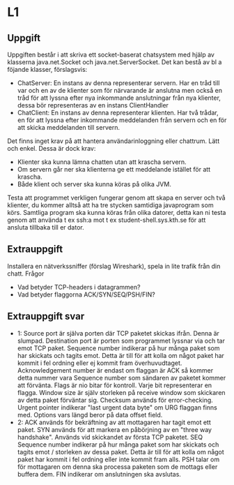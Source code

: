 # L1
## Uppgift
Uppgiften består i att skriva ett socket-baserat chatsystem med hjälp av klasserna java.net.Socket och java.net.ServerSocket. Det kan bestå av bl a föjande klasser, förslagsvis:
* ChatServer: En instans av denna representerar servern. Har en tråd till var och en av de klienter som för närvarande är anslutna men också en tråd för att lyssna efter nya inkommande anslutningar från nya klienter, dessa bör representeras av en instans ClientHandler
* ChatClient: En instans av denna representerar klienten. Har två trådar, en för att lyssna efter inkommande meddelanden från servern och en för att skicka meddelanden till servern.

Det finns inget krav på att hantera användarinloggning eller chattrum. Lätt och enkel. Dessa är dock krav:

* Klienter ska kunna lämna chatten utan att krascha servern.
* Om servern går ner ska klienterna ge ett meddelande istället för att krascha.
* Både klient och server ska kunna köras på olika JVM. 

Testa att programmet verkligen fungerar genom att skapa en server och två klienter, du kommer alltså att ha tre stycken samtidiga javaprogram som körs. Samtliga program ska kunna köras från olika datorer, detta kan ni testa genom att använda t ex ssh:a mot t ex student-shell.sys.kth.se för att ansluta tillbaka till er dator.

## Extrauppgift
Installera en nätverkssniffer (förslag Wireshark), spela in lite trafik från din chatt. Frågor
* Vad betyder TCP-headers i datagrammen?
* Vad betyder flaggorna ACK/SYN/SEQ/PSH/FIN?

## Extrauppgift svar
* 1:    Source port är själva porten där TCP paketet skickas ifrån. Denna är slumpad. 
        Destination port är porten som programmet lyssnar via och tar emot TCP paket.
        Sequence number indikerar på hur många paket som har skickats och tagits emot. Detta är till för att kolla om något paket har kommit i fel ordning eller ej kommit fram överhuvudtaget.
        Acknowledgement number är endast om flaggan är ACK så kommer detta nummer vara Sequence number som sändaren av paketet kommer att förvänta.
        Flags är nio bitar för kontroll. Varje bit representerar en flagga.
        Window size är själv storleken på receive window som skickaren av detta paket förväntar sig.
        Checksum används för error-checking.
        Urgent pointer indikerar "last urgent data byte" om URG flaggan finns med.
        Options vars längd beror på data offset field. 
* 2:    ACK används för bekräftning av att mottagaren har tagit emot ett paket.
        SYN används för att markera en påbörjning av en "three way handshake". Används vid skickandet av första TCP paketet.
        SEQ Sequence number indikerar på hur många paket som har skickats och tagits emot / storleken av dessa paket. Detta är till för att kolla om något paket har kommit i fel ordning eller inte kommit fram alls.
        PSH talar om för mottagaren om denna ska processa paketen som de mottags eller buffera dem.
        FIN indikerar om anslutningen ska avslutas.